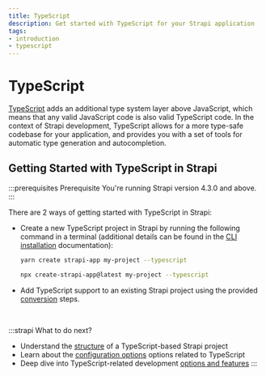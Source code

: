 ```yaml
---
title: TypeScript
description: Get started with TypeScript for your Strapi application
tags:
- introduction
- typescript
---
```


# TypeScript 

[TypeScript](https://www.typescriptlang.org/) adds an additional type system layer above JavaScript, which means that any valid JavaScript code is also valid TypeScript code. In the context of Strapi development, TypeScript allows for a more type-safe codebase for your application, and provides you with a set of tools for automatic type generation and autocompletion.

## Getting Started with TypeScript in Strapi

:::prerequisites Prerequisite
You're running Strapi version 4.3.0 and above.
:::

There are 2 ways of getting started with TypeScript in Strapi:

- Create a new TypeScript project in Strapi by running the following command in a terminal (additional details can be found in the  [CLI installation](/cms/installation/cli) documentation):

  <Tabs groupId="yarn-npm">

  <TabItem value="yarn" label="Yarn">

  ```bash
  yarn create strapi-app my-project --typescript
  ```
  
  </TabItem>

  <TabItem value="npm" label="NPM">

  ```bash
  npx create-strapi-app@latest my-project --typescript
  ```
  
  </TabItem>

  </Tabs>

- Add TypeScript support to an existing Strapi project using the provided [conversion](/cms/typescript/adding-support-to-existing-project) steps.

<br />

:::strapi What to do next? 
- Understand the [structure](/cms/project-structure) of a TypeScript-based Strapi project
- Learn about the [configuration options](/cms/configurations/typescript) options related to TypeScript
- Deep dive into TypeScript-related development [options and features](/cms/typescript/development)
:::
